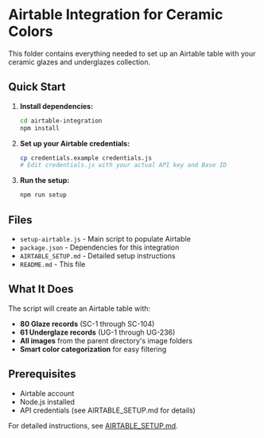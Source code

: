 # Airtable Integration for Ceramic Colors

This folder contains everything needed to set up an Airtable table with your ceramic glazes and underglazes collection.

## Quick Start

1. **Install dependencies:**
   ```bash
   cd airtable-integration
   npm install
   ```

2. **Set up your Airtable credentials:**
   ```bash
   cp credentials.example credentials.js
   # Edit credentials.js with your actual API key and Base ID
   ```

3. **Run the setup:**
   ```bash
   npm run setup
   ```

## Files

- `setup-airtable.js` - Main script to populate Airtable
- `package.json` - Dependencies for this integration
- `AIRTABLE_SETUP.md` - Detailed setup instructions
- `README.md` - This file

## What It Does

The script will create an Airtable table with:
- **80 Glaze records** (SC-1 through SC-104)
- **61 Underglaze records** (UG-1 through UG-236)
- **All images** from the parent directory's image folders
- **Smart color categorization** for easy filtering

## Prerequisites

- Airtable account
- Node.js installed
- API credentials (see AIRTABLE_SETUP.md for details)

For detailed instructions, see [AIRTABLE_SETUP.md](./AIRTABLE_SETUP.md).
